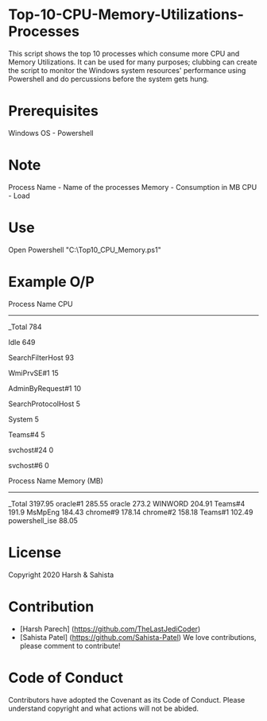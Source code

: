 # Top-10-CPU-Memory-Utilizations-Processes

This script shows the top 10 processes which consume more CPU and Memory Utilizations. It can be used for many purposes; clubbing can create the script to monitor the Windows system resources' performance using Powershell and do percussions before the system gets hung.

# Prerequisites

Windows OS - Powershell

# Note
  
Process Name - Name of the processes
Memory - Consumption in MB
CPU - Load

# Use

Open Powershell
"C:\Top10_CPU_Memory.ps1"

# Example O/P

Process Name       CPU

------------       ---

_Total             784

Idle               649

SearchFilterHost    93

WmiPrvSE#1          15

AdminByRequest#1    10

SearchProtocolHost   5

System               5

Teams#4              5

svchost#24           0

svchost#6            0




Process Name   Memory (MB)
------------   -----------
_Total             3197.95
oracle#1            285.55
oracle               273.2
WINWORD             204.91
Teams#4              191.9
MsMpEng             184.43
chrome#9            178.14
chrome#2            158.18
Teams#1             102.49
powershell_ise       88.05

# License

Copyright 2020 Harsh & Sahista

# Contribution

* [Harsh Parech] (https://github.com/TheLastJediCoder)
* [Sahista Patel] (https://github.com/Sahista-Patel)
We love contributions, please comment to contribute!

# Code of Conduct

Contributors have adopted the Covenant as its Code of Conduct. Please understand copyright and what actions will not be abided.
